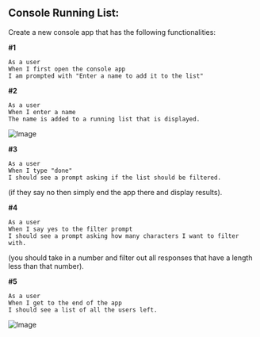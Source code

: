 ## Console Running List:

Create a new console app that has the following functionalities:

__#1__

```
As a user
When I first open the console app
I am prompted with "Enter a name to add it to the list"
```

__#2__

```
As a user
When I enter a name
The name is added to a running list that is displayed.
```

![Image](https://gyazo.com/e62b73c737e877e7d1256958942b58fc.png)

__#3__

```
As a user
When I type "done"
I should see a prompt asking if the list should be filtered.
```

(if they say no then simply end the app there and display results).

__#4__

```
As a user
When I say yes to the filter prompt
I should see a prompt asking how many characters I want to filter with.
```

(you should take in a number and filter out all responses that have a length less than that number).

__#5__

```
As a user
When I get to the end of the app
I should see a list of all the users left.
```
![Image](https://gyazo.com/e0ce357398657a5f47def41ed8adb802.png)
